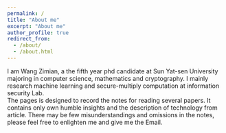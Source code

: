 ```yaml
---
permalink: /
title: "About me"
excerpt: "About me"
author_profile: true
redirect_from:
  - /about/
  - /about.html
---
```


I am Wang Zimian, a the fifth year phd candidate at Sun Yat-sen University majoring in computer science,  mathematics and cryptography. I mainly research machine learning and secure-multiply computation at information security Lab.     
The pages is designed to record the notes for reading several papers. It contains only own humble insights and the description of technology from article. There may be few misunderstandings and omissions in the notes, please feel free to enlighten me and give me the Email.